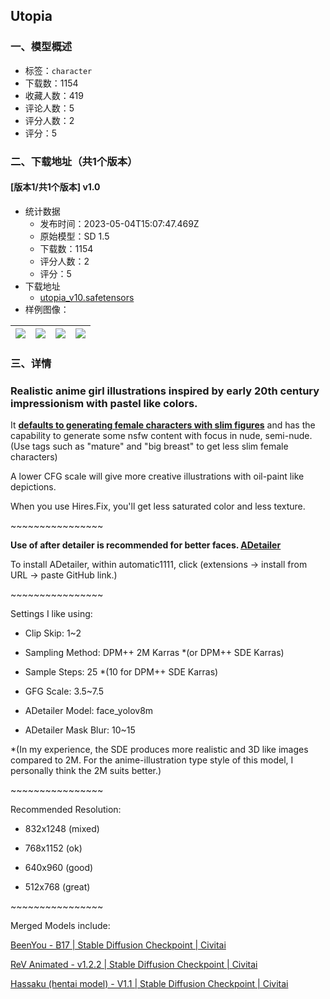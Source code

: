 ## Utopia
### 一、模型概述

- 标签：`character`
- 下载数：1154
- 收藏人数：419
- 评论人数：5
- 评分人数：2
- 评分：5

### 二、下载地址（共1个版本）

#### [版本1/共1个版本] v1.0

- 统计数据
  - 发布时间：2023-05-04T15:07:47.469Z
  - 原始模型：SD 1.5
  - 下载数：1154
  - 评分人数：2
  - 评分：5
- 下载地址
  - [utopia_v10.safetensors](https://civitai.com/api/download/models/62250)
- 样例图像：

| <img src="https://image.civitai.com/xG1nkqKTMzGDvpLrqFT7WA/5b2ca405-8274-4b6c-b531-8db86c741e33/width=450/700132.jpeg" /> | <img src="https://image.civitai.com/xG1nkqKTMzGDvpLrqFT7WA/42d7c022-acf7-4e00-b2cd-e3aa1f0ba897/width=450/701392.jpeg" /> | <img src="https://image.civitai.com/xG1nkqKTMzGDvpLrqFT7WA/5ae3b769-323d-440c-a80b-d61296e0b37a/width=450/684496.jpeg" /> | <img src="https://image.civitai.com/xG1nkqKTMzGDvpLrqFT7WA/5d19c297-9886-45ed-aeb0-53e5005c4b56/width=450/697363.jpeg" /> |
| ---- | ---- | ---- | ---- |


### 三、详情
<h3>Realistic anime girl illustrations inspired by early 20th century impressionism with pastel like colors.</h3><p>It <strong><u>defaults to generating female characters with slim figures</u></strong> and has the capability to generate some nsfw content with focus in nude, semi-nude. (Use tags such as "mature" and "big breast" to get less slim female characters)</p><p>A lower CFG scale will give more creative illustrations with oil-paint like depictions.</p><p>When you use Hires.Fix, you'll get less saturated color and less texture.</p><p>~~~~~~~~~~~~~~~~</p><p><strong>Use of after detailer is recommended for better faces. </strong><a target="_blank" rel="ugc" href="https://github.com/Bing-su/adetailer"><strong><u>ADetailer</u></strong></a></p><p>To install ADetailer, within automatic1111, click (extensions -&gt; install from URL -&gt; paste GitHub link.)</p><p>~~~~~~~~~~~~~~~~</p><p>Settings I like using:</p><ul><li><p>Clip Skip: 1~2</p></li><li><p>Sampling Method: DPM++ 2M Karras *(or DPM++ SDE Karras)</p></li><li><p>Sample Steps: 25 *(10 for DPM++ SDE Karras)</p></li><li><p>GFG Scale: 3.5~7.5</p></li><li><p>ADetailer Model: face_yolov8m</p></li><li><p>ADetailer Mask Blur: 10~15</p></li></ul><p>*(In my experience, the SDE produces more realistic and 3D like images compared to 2M. For the anime-illustration type style of this model, I personally think the 2M suits better.)</p><p>~~~~~~~~~~~~~~~~</p><p>Recommended Resolution:</p><ul><li><p>832x1248 (mixed)</p></li><li><p>768x1152 (ok)</p></li><li><p>640x960 (good)</p></li><li><p>512x768 (great)</p></li></ul><p>~~~~~~~~~~~~~~~~</p><p>Merged Models include:</p><p><a target="_blank" rel="ugc" href="https://civitai.com/models/27688/beenyou?modelVersionId=58668">BeenYou - B17 | Stable Diffusion Checkpoint | Civitai</a></p><p><a target="_blank" rel="ugc" href="https://civitai.com/models/7371/rev-animated">ReV Animated - v1.2.2 | Stable Diffusion Checkpoint | Civitai</a></p><p><a target="_blank" rel="ugc" href="https://civitai.com/models/2583/hassaku-hentai-model">Hassaku (hentai model) - V1.1 | Stable Diffusion Checkpoint | Civitai</a></p>